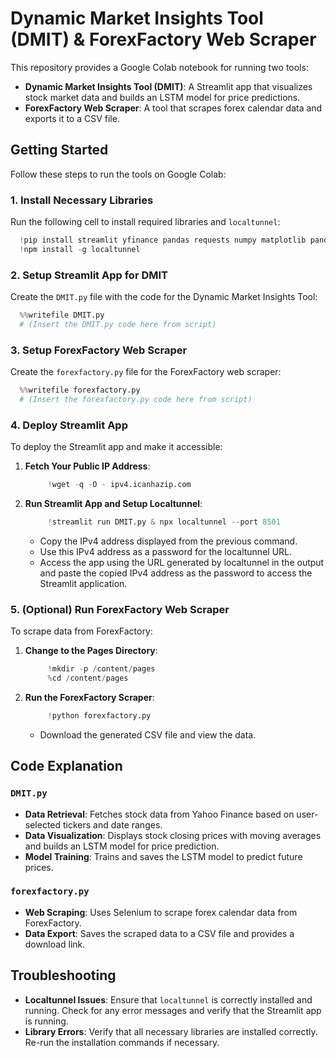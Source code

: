 # Dynamic Market Insights Tool (DMIT) & ForexFactory Web Scraper

This repository provides a Google Colab notebook for running two tools:

- **Dynamic Market Insights Tool (DMIT)**: A Streamlit app that visualizes stock market data and builds an LSTM model for price predictions.
- **ForexFactory Web Scraper**: A tool that scrapes forex calendar data and exports it to a CSV file.

## Getting Started

Follow these steps to run the tools on Google Colab:

### 1. Install Necessary Libraries

Run the following cell to install required libraries and `localtunnel`:
  
  ```python
    !pip install streamlit yfinance pandas requests numpy matplotlib pandas_datareader keras scikit-learn selenium
    !npm install -g localtunnel
  ```

### 2. Setup Streamlit App for DMIT

Create the `DMIT.py` file with the code for the Dynamic Market Insights Tool:

  ```python
    %%writefile DMIT.py
    # (Insert the DMIT.py code here from script)
  ```

### 3. Setup ForexFactory Web Scraper

Create the `forexfactory.py` file for the ForexFactory web scraper:

  ```python
    %%writefile forexfactory.py
    # (Insert the forexfactory.py code here from script)
  ```

### 4. Deploy Streamlit App

To deploy the Streamlit app and make it accessible:

1. **Fetch Your Public IP Address**:

   ```python
        !wget -q -O - ipv4.icanhazip.com
   ```

2. **Run Streamlit App and Setup Localtunnel**:

   ```python
        !streamlit run DMIT.py & npx localtunnel --port 8501
   ```

   - Copy the IPv4 address displayed from the previous command.
   - Use this IPv4 address as a password for the localtunnel URL.
   - Access the app using the URL generated by localtunnel in the output and paste the copied IPv4 address as the password to access the Streamlit application.

### 5. (Optional) Run ForexFactory Web Scraper

To scrape data from ForexFactory:

1. **Change to the Pages Directory**:

   ```python
        !mkdir -p /content/pages
        %cd /content/pages
   ```

2. **Run the ForexFactory Scraper**:

   ```python
        !python forexfactory.py
   ```

   - Download the generated CSV file and view the data.

## Code Explanation

### `DMIT.py`
- **Data Retrieval**: Fetches stock data from Yahoo Finance based on user-selected tickers and date ranges.
- **Data Visualization**: Displays stock closing prices with moving averages and builds an LSTM model for price prediction.
- **Model Training**: Trains and saves the LSTM model to predict future prices.

### `forexfactory.py`
- **Web Scraping**: Uses Selenium to scrape forex calendar data from ForexFactory.
- **Data Export**: Saves the scraped data to a CSV file and provides a download link.

## Troubleshooting

- **Localtunnel Issues**: Ensure that `localtunnel` is correctly installed and running. Check for any error messages and verify that the Streamlit app is running.
- **Library Errors**: Verify that all necessary libraries are installed correctly. Re-run the installation commands if necessary.

